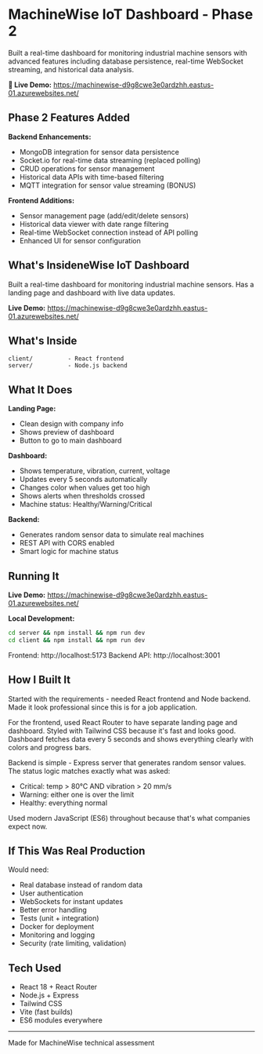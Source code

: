 # MachineWise IoT Dashboard - Phase 2

Built a real-time dashboard for monitoring industrial machine sensors with advanced features including database persistence, real-time WebSocket streaming, and historical data analysis.

**🚀 Live Demo:** https://machinewise-d9g8cwe3e0ardzhh.eastus-01.azurewebsites.net/

## Phase 2 Features Added

**Backend Enhancements:**
- MongoDB integration for sensor data persistence
- Socket.io for real-time data streaming (replaced polling)
- CRUD operations for sensor management
- Historical data APIs with time-based filtering
- MQTT integration for sensor value streaming (BONUS)

**Frontend Additions:**
- Sensor management page (add/edit/delete sensors)
- Historical data viewer with date range filtering
- Real-time WebSocket connection instead of API polling
- Enhanced UI for sensor configuration

## What's InsideneWise IoT Dashboard

Built a real-time dashboard for monitoring industrial machine sensors. Has a landing page and dashboard with live data updates.

**Live Demo:** https://machinewise-d9g8cwe3e0ardzhh.eastus-01.azurewebsites.net/

## What's Inside

```
client/          - React frontend 
server/          - Node.js backend
```

## What It Does

**Landing Page:**
- Clean design with company info
- Shows preview of dashboard
- Button to go to main dashboard

**Dashboard:**
- Shows temperature, vibration, current, voltage
- Updates every 5 seconds automatically  
- Changes color when values get too high
- Shows alerts when thresholds crossed
- Machine status: Healthy/Warning/Critical

**Backend:**
- Generates random sensor data to simulate real machines
- REST API with CORS enabled
- Smart logic for machine status

## Running It

**Live Demo:** https://machinewise-d9g8cwe3e0ardzhh.eastus-01.azurewebsites.net/

**Local Development:**
```bash
cd server && npm install && npm run dev
cd client && npm install && npm run dev
```

Frontend: http://localhost:5173
Backend API: http://localhost:3001

## How I Built It

Started with the requirements - needed React frontend and Node backend. Made it look professional since this is for a job application.

For the frontend, used React Router to have separate landing page and dashboard. Styled with Tailwind CSS because it's fast and looks good. Dashboard fetches data every 5 seconds and shows everything clearly with colors and progress bars.

Backend is simple - Express server that generates random sensor values. The status logic matches exactly what was asked:
- Critical: temp > 80°C AND vibration > 20 mm/s  
- Warning: either one is over the limit
- Healthy: everything normal

Used modern JavaScript (ES6) throughout because that's what companies expect now.

## If This Was Real Production

Would need:
- Real database instead of random data
- User authentication 
- WebSockets for instant updates
- Better error handling
- Tests (unit + integration)
- Docker for deployment
- Monitoring and logging
- Security (rate limiting, validation)

## Tech Used

- React 18 + React Router
- Node.js + Express  
- Tailwind CSS
- Vite (fast builds)
- ES6 modules everywhere

---

Made for MachineWise technical assessment
